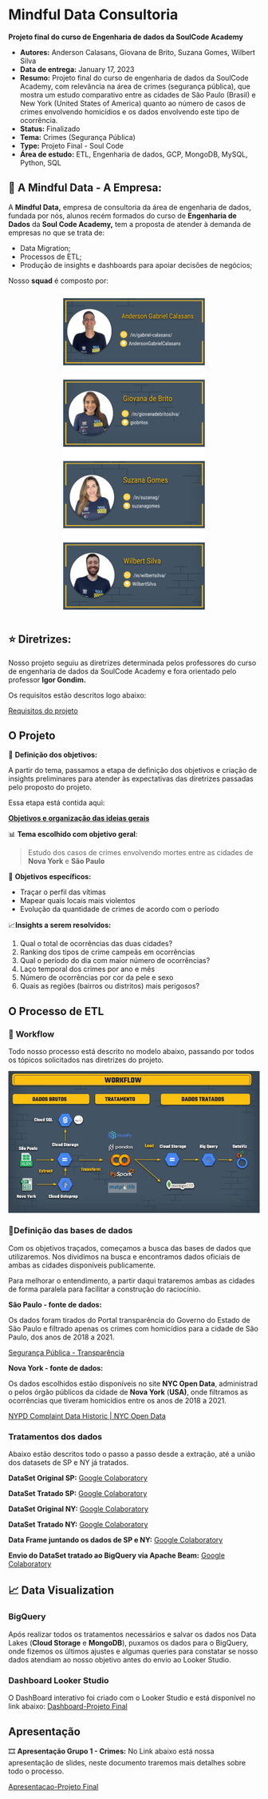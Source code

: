 # Mindful Data Consultoria
**Projeto final do curso de Engenharia de dados da SoulCode Academy**

 - **Autores:** Anderson Calasans, Giovana de Brito, Suzana Gomes, Wilbert Silva
 - **Data de entrega:** January 17, 2023
 - **Resumo:** Projeto final  do curso de engenharia de dados da SoulCode Academy, com relevância na área de crimes (segurança pública), que mostra um estudo comparativo entre as cidades de São Paulo (Brasil) e New York (United States of America) quanto ao número de casos de crimes envolvendo homicídios e os dados envolvendo este tipo de ocorrência.
 - **Status:** Finalizado
 - **Tema:** Crimes (Segurança Pública)
 - **Type:** Projeto Final - Soul Code
 - **Área de estudo:** ETL, Engenharia de dados, GCP, MongoDB, MySQL, Python, SQL

## **🚀 A Mindful Data - A Empresa:**

A **Mindful Data,** empresa de consultoria da área de engenharia de dados, fundada por nós, alunos recém formados do curso de **Engenharia de Dados** da **Soul Code Academy,** tem a proposta de atender à demanda de empresas no que se trata de:

- Data Migration;
- Processos de ETL;
- Produção de insights e dashboards para apoiar decisões de negócios;

Nosso **squad** é composto por:

<div align="center">
  <img height="160em" src="https://github.com/giobritos/soul_code_projeto_final/blob/85db1cc17a5f4226db59df669d8653e16cf377d5/1.png"/>
  <img height="160em" src="https://github.com/giobritos/soul_code_projeto_final/blob/85db1cc17a5f4226db59df669d8653e16cf377d5/3.png"/>
  <img height="160em" src="https://github.com/giobritos/soul_code_projeto_final/blob/85db1cc17a5f4226db59df669d8653e16cf377d5/2.png"/>
  <img height="160em" src="https://github.com/giobritos/soul_code_projeto_final/blob/85db1cc17a5f4226db59df669d8653e16cf377d5/4.png"/>
</div>

## ⭐ **Diretrizes:**

Nosso projeto seguiu as diretrizes determinada pelos professores do curso de engenharia de dados da SoulCode Academy e fora orientado pelo professor **Igor Gondim.** 

Os requisitos estão descritos logo abaixo:

[Requisitos do projeto](https://www.notion.so/Requisitos-do-projeto-7d9f86f72b5943e88e9c6c0ce9970a88)

## **O Projeto**

📌 **Definição dos objetivos:**

A partir do tema, passamos a etapa de definição dos objetivos e criação de insights preliminares para atender às expectativas das diretrizes passadas pelo proposto do projeto.

Essa etapa está contida aqui:

[**Objetivos e organização das ideias gerais**](https://www.notion.so/Objetivos-e-organiza-o-das-ideias-gerais-c971c8ee5b464d53a76c2474b5f3a1ac)

📊 **Tema escolhido com objetivo geral**:

> Estudo dos casos de crimes envolvendo mortes entre as cidades de **Nova York** e **São Paulo**
> 

📑 **Objetivos específicos:**

- Traçar o perfil das vítimas
- Mapear quais locais mais violentos
- Evolução da quantidade de crimes de acordo com o período

📈**Insights a serem resolvidos:**

1. Qual o total de ocorrências das duas cidades?
2. Ranking dos tipos de crime campeãs em ocorrências
3. Qual o período do dia com maior número de ocorrências?
4. Laço temporal dos crimes por ano e mês
5. Número de ocorrências por cor da pele e sexo
6. Quais as regiões (bairros ou distritos) mais perigosos?
</aside>

## **O Processo de ETL**

### 📌 **Workflow**

Todo nosso processo está descrito no modelo abaixo, passando por todos os tópicos solicitados nas diretrizes do projeto.

<div align="center">
  <img src="https://github.com/giobritos/soul_code_projeto_final/blob/85db1cc17a5f4226db59df669d8653e16cf377d5/workflow.jpeg"/>
</div>

### 📄**Definição das bases de dados**

Com os objetivos traçados, começamos a busca das bases de dados que utilizaremos. Nos dividimos na busca e encontramos dados oficiais de ambas as cidades disponíveis publicamente. 

Para melhorar o entendimento, a partir daqui trataremos ambas as cidades de forma paralela para facilitar a construção do raciocínio.

**São Paulo - fonte de dados:**

Os dados foram tirados do Portal transparência do Governo do Estado de São Paulo e filtrado apenas os crimes com homicídios para a cidade de São Paulo, dos anos de 2018 a 2021.

[Segurança Pública - Transparência](http://www.ssp.sp.gov.br/transparenciassp/Consulta.aspx)

**Nova York - fonte de dados:**

Os dados escolhidos estão disponíveis no site **NYC Open Data**, administrado pelos órgão públicos da cidade de **Nova York** (**USA)**, onde filtramos as ocorrências que tiveram homicídios entre os anos de 2018 a 2021.

[NYPD Complaint Data Historic | NYC Open Data](https://data.cityofnewyork.us/Public-Safety/NYPD-Complaint-Data-Historic/qgea-i56i)

### **Tratamentos dos dados**

Abaixo estão descritos todo o passo a passo desde a extração, até a união dos datasets de SP e NY já tratados.

**DataSet Original SP:** 
[Google Colaboratory](https://github.com/giobritos/soul_code_projeto_final/blob/d95442856ba9c7cc6da5e01db94d6c0e26276485/Import_Originais_SP.ipynb)

**DataSet Tratado SP:**
[Google Colaboratory](https://github.com/giobritos/soul_code_projeto_final/blob/d95442856ba9c7cc6da5e01db94d6c0e26276485/Tratamento_SP_Pandas.ipynb)

**DataSet Original NY:** 
[Google Colaboratory](https://github.com/giobritos/soul_code_projeto_final/blob/d95442856ba9c7cc6da5e01db94d6c0e26276485/Import_Originais_NY.ipynb)

**DataSet Tratado NY:**
[Google Colaboratory](https://github.com/giobritos/soul_code_projeto_final/blob/d95442856ba9c7cc6da5e01db94d6c0e26276485/Tratamento_NY_PySpark.ipynb)

**Data Frame juntando os dados de SP e NY:**
[Google Colaboratory](https://github.com/giobritos/soul_code_projeto_final/blob/d95442856ba9c7cc6da5e01db94d6c0e26276485/Uniao_Dados_SP_NY.ipynb)

**Envio do DataSet tratado ao BigQuery via Apache Beam:**
[Google Colaboratory](https://github.com/giobritos/soul_code_projeto_final/blob/d95442856ba9c7cc6da5e01db94d6c0e26276485/Custom_Template_GCS_para_BigQuery.ipynb)


## 📈 **Data Visualization**

### **BigQuery**
Após realizar todos os tratamentos necessários e salvar os dados nos Data Lakes (**Cloud Storage** e **MongoDB**), puxamos os dados para o BigQuery, onde fizemos os últimos ajustes e algumas queries para constatar se nosso dados atendiam ao nosso objetivo antes do envio ao Looker Studio.

### **Dashboard Looker Studio**

O DashBoard interativo foi criado com o Looker Studio e está disponível no link abaixo:
[Dashboard-Projeto Final](https://github.com/giobritos/soul_code_projeto_final/blob/main/Dashboard-Projeto_Final.pdf)

## **Apresentação**

🎞️ **Apresentação Grupo 1 - Crimes:**
No Link abaixo está nossa apresentação de slides, neste documento traremos mais detalhes sobre todo o processo.

[Apresentacao-Projeto Final](https://github.com/giobritos/soul_code_projeto_final/blob/d95442856ba9c7cc6da5e01db94d6c0e26276485/Grupo%201-%20Apresentacao-Projeto%20Final.pdf)
